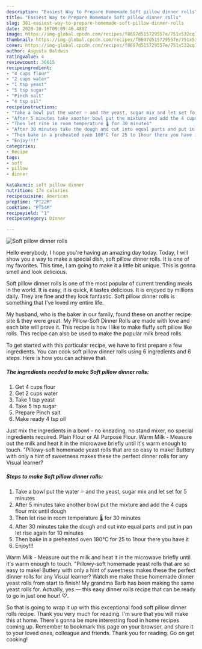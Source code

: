```yaml
---
description: "Easiest Way to Prepare Homemade Soft pillow dinner rolls"
title: "Easiest Way to Prepare Homemade Soft pillow dinner rolls"
slug: 381-easiest-way-to-prepare-homemade-soft-pillow-dinner-rolls
date: 2020-10-16T09:09:46.488Z
image: https://img-global.cpcdn.com/recipes/f8697d515729557e/751x532cq70/soft-pillow-dinner-rolls-recipe-main-photo.jpg
thumbnail: https://img-global.cpcdn.com/recipes/f8697d515729557e/751x532cq70/soft-pillow-dinner-rolls-recipe-main-photo.jpg
cover: https://img-global.cpcdn.com/recipes/f8697d515729557e/751x532cq70/soft-pillow-dinner-rolls-recipe-main-photo.jpg
author: Augusta Baldwin
ratingvalue: 4
reviewcount: 36615
recipeingredient:
- "4 cups flour"
- "2 cups water"
- "1 tsp yeast"
- "5 tsp sugar"
- "Pinch salt"
- "4 tsp oil"
recipeinstructions:
- "Take a bowl put the water 💦 and the yeast, sugar mix and let set for 5 minutes"
- "After 5 minutes take another bowl put the mixture and add the 4 cups flour mix until dough"
- "Then let rise in room temperature 🌡️ for 30 minutes"
- "After 30 minutes take the dough and cut into equal parts and put in pan let rise again for 10 minutes"
- "Then bake in a preheated oven 180°C for 25 to 1hour there you have it"
- "Enjoy!!!"
categories:
- Recipe
tags:
- soft
- pillow
- dinner

katakunci: soft pillow dinner 
nutrition: 174 calories
recipecuisine: American
preptime: "PT22M"
cooktime: "PT54M"
recipeyield: "1"
recipecategory: Dinner

---
```



![Soft pillow dinner rolls](https://img-global.cpcdn.com/recipes/f8697d515729557e/751x532cq70/soft-pillow-dinner-rolls-recipe-main-photo.jpg)

Hello everybody, I hope you're having an amazing day today. Today, I will show you a way to make a special dish, soft pillow dinner rolls. It is one of my favorites. This time, I am going to make it a little bit unique. This is gonna smell and look delicious.

Soft pillow dinner rolls is one of the most popular of current trending meals in the world. It is easy, it is quick, it tastes delicious. It is enjoyed by millions daily. They are fine and they look fantastic. Soft pillow dinner rolls is something that I've loved my entire life.

My husband, who is the baker in our family, found these on another recipe site &amp; they were great. My Pillow-Soft Dinner Rolls are made with love and each bite will prove it. This recipe is how I like to make fluffy soft pillow like rolls. This recipe can also be used to make the popular milk bread rolls.


To get started with this particular recipe, we have to first prepare a few ingredients. You can cook soft pillow dinner rolls using 6 ingredients and 6 steps. Here is how you can achieve that.

<!--inarticleads1-->

##### The ingredients needed to make Soft pillow dinner rolls:

1. Get 4 cups flour
1. Get 2 cups water
1. Take 1 tsp yeast
1. Take 5 tsp sugar
1. Prepare Pinch salt
1. Make ready 4 tsp oil


Just mix the ingredients in a bowl - no kneading, no stand mixer, no special ingredients required. Plain Flour or All Purpose Flour. Warm Milk - Measure out the milk and heat it in the microwave briefly until it&#39;s warm enough to touch. &#34;Pillowy-soft homemade yeast rolls that are so easy to make! Buttery with only a hint of sweetness makes these the perfect dinner rolls for any Visual learner? 

<!--inarticleads2-->

##### Steps to make Soft pillow dinner rolls:

1. Take a bowl put the water 💦 and the yeast, sugar mix and let set for 5 minutes
1. After 5 minutes take another bowl put the mixture and add the 4 cups flour mix until dough
1. Then let rise in room temperature 🌡️ for 30 minutes
1. After 30 minutes take the dough and cut into equal parts and put in pan let rise again for 10 minutes
1. Then bake in a preheated oven 180°C for 25 to 1hour there you have it
1. Enjoy!!!


Warm Milk - Measure out the milk and heat it in the microwave briefly until it&#39;s warm enough to touch. &#34;Pillowy-soft homemade yeast rolls that are so easy to make! Buttery with only a hint of sweetness makes these the perfect dinner rolls for any Visual learner? Watch me make these homemade dinner yeast rolls from start to finish! My grandma Barb has been making the same yeast rolls for. Actually, yes — this easy dinner rolls recipe that can be ready to go in just one hour! ♡. 

So that is going to wrap it up with this exceptional food soft pillow dinner rolls recipe. Thank you very much for reading. I'm sure that you will make this at home. There's gonna be more interesting food in home recipes coming up. Remember to bookmark this page on your browser, and share it to your loved ones, colleague and friends. Thank you for reading. Go on get cooking!
